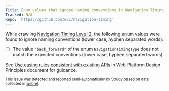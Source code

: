 ```yaml
---
Title: Enum values that ignore naming conventions in Navigation Timing Level 2
Tracked: N/A
Repo: 'https://github.com/w3c/navigation-timing'
---
```


While crawling [Navigation Timing Level 2](https://w3c.github.io/navigation-timing/), the following enum values were found to ignore naming conventions (lower case, hyphen separated words):
* [ ] The value `"back_forward"` of the enum `NavigationTimingType` does not match the expected conventions (lower case, hyphen separated words)

See [Use casing rules consistent with existing APIs](https://w3ctag.github.io/design-principles/#casing-rules) in Web Platform Design Principles document for guidance.

<sub>This issue was detected and reported semi-automatically by [Strudy](https://github.com/w3c/strudy/) based on data collected in [webref](https://github.com/w3c/webref/).</sub>
